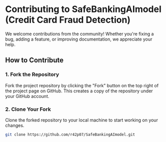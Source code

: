 # Contributing to SafeBankingAImodel (Credit Card Fraud Detection)

We welcome contributions from the community! Whether you're fixing a bug, adding a feature, or improving documentation, we appreciate your help.

## How to Contribute

### 1. Fork the Repository

Fork the project repository by clicking the "Fork" button on the top right of the project page on GitHub. This creates a copy of the repository under your GitHub account.

### 2. Clone Your Fork

Clone the forked repository to your local machine to start working on your changes.

```bash
git clone https://github.com/r42p07/SafeBankingAImodel.git
